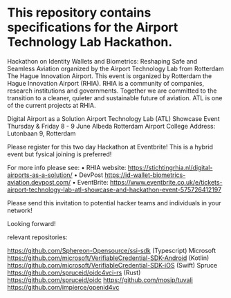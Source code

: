 # This repository contains specifications for the Airport Technology Lab Hackathon.

Hackathon on Identity Wallets and Biometrics: Reshaping Safe and Seamless Aviation organized by the Airport Technology Lab from Rotterdam The Hague Innovation Airport.
This event is organized by Rotterdam the Hague Innovation Airport (RHIA). RHIA is a community of companies, research institutions and governments. Together we are committed to the transition to a cleaner, quieter and sustainable future of aviation. ATL is one of the current projects at RHIA.
 
Digital Airport as a Solution 
Airport Technology Lab (ATL) Showcase Event
Thursday & Friday 8 - 9 June
Albeda Rotterdam Airport College
Address: Lutonbaan 9, Rotterdam
 
 
Please register for this two day Hackathon at Eventbrite! This is a hybrid event but fysical joining is preferred!
 
For more info please see:
•	RHIA website: https://stichtingrhia.nl/digital-airports-as-a-solution/
•	DevPost https://id-wallet-biometrics-aviation.devpost.com/
•	EventBrite: https://www.eventbrite.co.uk/e/tickets-airport-technology-lab-atl-showcase-and-hackathon-event-575726412197
 
Please send this invitation to potential hacker teams and individuals in your network!
 
Looking forward!



relevant repositories:

https://github.com/Sphereon-Opensource/ssi-sdk (Typescript) Microsoft 
https://github.com/microsoft/VerifiableCredential-SDK-Android (Kotlin) 
https://github.com/microsoft/VerifiableCredential-SDK-iOS (Swift) Spruce 
https://github.com/spruceid/oidc4vci-rs (Rust) 
https://github.com/spruceid/oidc
https://github.com/mosip/tuvali
https://github.com/impierce/openid4vc
